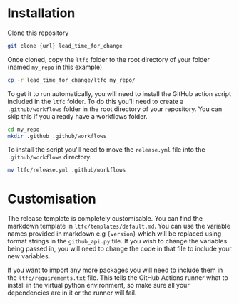 # Installation

Clone this repository
```bash
git clone {url} lead_time_for_change
```

Once cloned, copy the `ltfc` folder to the root directory of your folder (named `my_repo` in this example)
```bash
cp -r lead_time_for_change/ltfc my_repo/
```

To get it to run automatically, you will need to install the GitHub action script included in the `ltfc` folder. To do this you'll need to create a `.github/workflows` folder in the root directory of your repository. You can skip this if you already have a workflows folder.

```bash
cd my_repo
mkdir .github .github/workflows
```

To install the script you'll need to move the `release.yml` file into the `.github/workflows` directory.

```bash
mv ltfc/release.yml .github/workflows 
```

# Customisation

The release template is completely customisable. You can find the markdown template in `ltfc/templates/default.md`. You can use the variable names provided in markdown e.g `{version}` which will be replaced using format strings in the `github_api.py` file. If you wish to change the variables being passed in, you will need to change the code in that file to include your new variables.

If you want to import any more packages you will need to include them in the `ltfc/requirements.txt` file. This tells the GitHub Actions runner what to install in the virtual python environment, so make sure all your dependencies are in it or the runner will fail.
